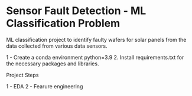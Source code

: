 # Sensor Fault  Detection - ML Classification Problem

ML classification project to identify faulty wafers for solar panels from the data collected from various data sensors.


1 - Create a conda environment python=3.9
2.  Install requirements.txt for the necessary packages and libraries.



Project Steps

1 - EDA
2 - Fearure engineering



